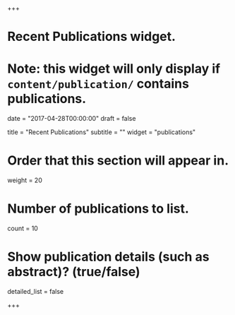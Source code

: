 +++
# Recent Publications widget.
# Note: this widget will only display if `content/publication/` contains publications.

date = "2017-04-28T00:00:00"
draft = false

title = "Recent Publications"
subtitle = ""
widget = "publications"

# Order that this section will appear in.
weight = 20

# Number of publications to list.
count = 10

# Show publication details (such as abstract)? (true/false)
detailed_list = false

+++

